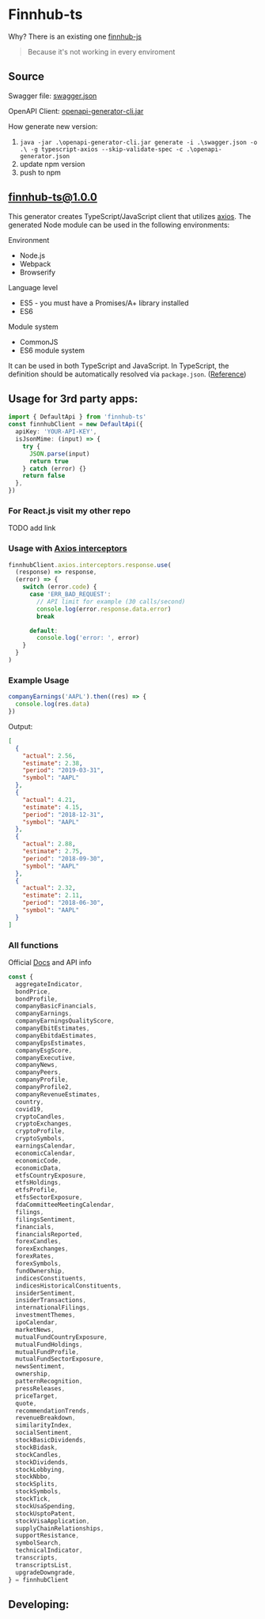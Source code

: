 # Finnhub-ts

Why? There is an existing one [finnhub-js](https://github.com/Finnhub-Stock-API/finnhub-js)

> Because it's not working in every enviroment

## Source

Swagger file:
[swagger.json](https://finnhub.io/static/swagger.json)

OpenAPI Client:
[openapi-generator-cli.jar](https://github.com/OpenAPITools/openapi-generator)

How generate new version:

1. `java -jar .\openapi-generator-cli.jar generate -i .\swagger.json -o .\ -g typescript-axios --skip-validate-spec -c .\openapi-generator.json`
2. update npm version
3. push to npm

## finnhub-ts@1.0.0

This generator creates TypeScript/JavaScript client that utilizes [axios](https://github.com/axios/axios). The generated Node module can be used in the following environments:

Environment

- Node.js
- Webpack
- Browserify

Language level

- ES5 - you must have a Promises/A+ library installed
- ES6

Module system

- CommonJS
- ES6 module system

It can be used in both TypeScript and JavaScript. In TypeScript, the definition should be automatically resolved via `package.json`. ([Reference](http://www.typescriptlang.org/docs/handbook/typings-for-npm-packages.html))

## Usage for 3rd party apps:

```typescript
import { DefaultApi } from 'finnhub-ts'
const finnhubClient = new DefaultApi({
  apiKey: 'YOUR-API-KEY',
  isJsonMime: (input) => {
    try {
      JSON.parse(input)
      return true
    } catch (error) {}
    return false
  },
})
```

### For React.js visit my other repo

TODO add link

### Usage with [Axios interceptors](https://axios-http.com/docs/interceptors)

```typescript
finnhubClient.axios.interceptors.response.use(
  (response) => response,
  (error) => {
    switch (error.code) {
      case 'ERR_BAD_REQUEST':
        // API limit for example (30 calls/second)
        console.log(error.response.data.error)
        break

      default:
        console.log('error: ', error)
    }
  }
)
```

### Example Usage

```typescript
companyEarnings('AAPL').then((res) => {
  console.log(res.data)
})
```

Output:

```json
[
  {
    "actual": 2.56,
    "estimate": 2.38,
    "period": "2019-03-31",
    "symbol": "AAPL"
  },
  {
    "actual": 4.21,
    "estimate": 4.15,
    "period": "2018-12-31",
    "symbol": "AAPL"
  },
  {
    "actual": 2.88,
    "estimate": 2.75,
    "period": "2018-09-30",
    "symbol": "AAPL"
  },
  {
    "actual": 2.32,
    "estimate": 2.11,
    "period": "2018-06-30",
    "symbol": "AAPL"
  }
]
```

### All functions

Official [Docs](https://finnhub.io/docs/api/) and API info

```typescript
const {
  aggregateIndicator,
  bondPrice,
  bondProfile,
  companyBasicFinancials,
  companyEarnings,
  companyEarningsQualityScore,
  companyEbitEstimates,
  companyEbitdaEstimates,
  companyEpsEstimates,
  companyEsgScore,
  companyExecutive,
  companyNews,
  companyPeers,
  companyProfile,
  companyProfile2,
  companyRevenueEstimates,
  country,
  covid19,
  cryptoCandles,
  cryptoExchanges,
  cryptoProfile,
  cryptoSymbols,
  earningsCalendar,
  economicCalendar,
  economicCode,
  economicData,
  etfsCountryExposure,
  etfsHoldings,
  etfsProfile,
  etfsSectorExposure,
  fdaCommitteeMeetingCalendar,
  filings,
  filingsSentiment,
  financials,
  financialsReported,
  forexCandles,
  forexExchanges,
  forexRates,
  forexSymbols,
  fundOwnership,
  indicesConstituents,
  indicesHistoricalConstituents,
  insiderSentiment,
  insiderTransactions,
  internationalFilings,
  investmentThemes,
  ipoCalendar,
  marketNews,
  mutualFundCountryExposure,
  mutualFundHoldings,
  mutualFundProfile,
  mutualFundSectorExposure,
  newsSentiment,
  ownership,
  patternRecognition,
  pressReleases,
  priceTarget,
  quote,
  recommendationTrends,
  revenueBreakdown,
  similarityIndex,
  socialSentiment,
  stockBasicDividends,
  stockBidask,
  stockCandles,
  stockDividends,
  stockLobbying,
  stockNbbo,
  stockSplits,
  stockSymbols,
  stockTick,
  stockUsaSpending,
  stockUsptoPatent,
  stockVisaApplication,
  supplyChainRelationships,
  supportResistance,
  symbolSearch,
  technicalIndicator,
  transcripts,
  transcriptsList,
  upgradeDowngrade,
} = finnhubClient
```

## Developing:
